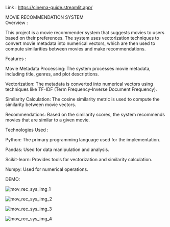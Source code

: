 Link : https://cinema-guide.streamlit.app/

MOVIE RECOMMENDATION SYSTEM  
Overview : 

This project is a movie recommender system that suggests movies to users based on their preferences. The system uses vectorization techniques to convert movie metadata into numerical vectors, which are then used to compute similarities between movies and make recommendations.

Features :

Movie Metadata Processing: The system processes movie metadata, including title, genres, and plot descriptions.

Vectorization: The metadata is converted into numerical vectors using techniques like TF-IDF (Term Frequency-Inverse Document Frequency).

Similarity Calculation: The cosine similarity metric is used to compute the similarity between movie vectors.

Recommendations: Based on the similarity scores, the system recommends movies that are similar to a given movie.

Technologies Used : 

Python: The primary programming language used for the implementation.

Pandas: Used for data manipulation and analysis.

Scikit-learn: Provides tools for vectorization and similarity calculation.

Numpy: Used for numerical operations.

DEMO:



![mov_rec_sys_img_1](https://github.com/user-attachments/assets/b0ee2c61-9593-4563-af90-0e46817f350e)

![mov_rec_sys_img_2](https://github.com/user-attachments/assets/ebdb4139-f4f6-4af6-a53d-b6e7857ac9fc)

![mov_rec_sys_img_3](https://github.com/user-attachments/assets/46d1208f-01d7-43a1-a70c-1839815e8083)

![mov_rec_sys_img_4](https://github.com/user-attachments/assets/50175708-8272-4439-9123-a5e76ef4a21d)
